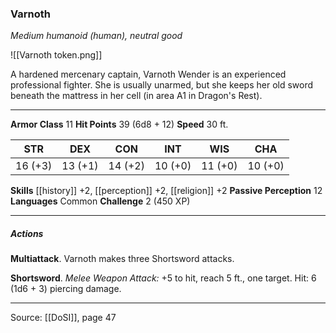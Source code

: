 ### Varnoth
_Medium humanoid (human), neutral good_

![[Varnoth token.png]]

A hardened mercenary captain, Varnoth Wender is an experienced professional fighter. She is usually unarmed, but she keeps her old sword beneath the mattress in her cell (in area A1 in Dragon's Rest).




---

**Armor Class** 11
**Hit Points** 39 (6d8 + 12)
**Speed** 30 ft.

| STR     | DEX     | CON     | INT     | WIS     | CHA     |
|---------|---------|---------|---------|---------|---------|
| 16 (+3) | 13 (+1) | 14 (+2) | 10 (+0) | 11 (+0) | 10 (+0) |

**Skills** [[history]] +2, [[perception]] +2, [[religion]] +2
**Passive Perception** 12
**Languages** Common
**Challenge** 2 (450 XP)

---

##### Actions
**Multiattack**. Varnoth makes three Shortsword attacks.

**Shortsword**. _Melee Weapon Attack:_ +5 to hit, reach 5 ft., one target. Hit: 6 (1d6 + 3) piercing damage.


---

Source: [[DoSI]], page 47